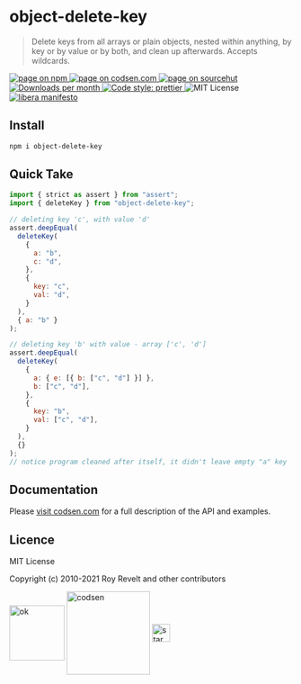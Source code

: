 # object-delete-key

> Delete keys from all arrays or plain objects, nested within anything, by key or by value or by both, and clean up afterwards. Accepts wildcards.

<div class="package-badges">
  <a href="https://www.npmjs.com/package/object-delete-key" rel="nofollow noreferrer noopener">
    <img src="https://img.shields.io/badge/-npm-blue?style=flat-square" alt="page on npm">
  </a>
  <a href="https://codsen.com/os/object-delete-key" rel="nofollow noreferrer noopener">
    <img src="https://img.shields.io/badge/-codsen-blue?style=flat-square" alt="page on codsen.com">
  </a>
  <a href="https://git.sr.ht/~royston/codsen/tree/master/packages/object-delete-key" rel="nofollow noreferrer noopener">
    <img src="https://img.shields.io/badge/-sourcehut-blue?style=flat-square" alt="page on sourcehut">
  </a>
  <a href="https://npmcharts.com/compare/object-delete-key?interval=30" rel="nofollow noreferrer noopener" target="_blank">
    <img src="https://img.shields.io/npm/dm/object-delete-key.svg?style=flat-square" alt="Downloads per month">
  </a>
  <a href="https://prettier.io" rel="nofollow noreferrer noopener" target="_blank">
    <img src="https://img.shields.io/badge/code_style-prettier-brightgreen.svg?style=flat-square" alt="Code style: prettier">
  </a>
  <img src="https://img.shields.io/badge/licence-MIT-brightgreen.svg?style=flat-square" alt="MIT License">
  <a href="https://liberamanifesto.com" rel="nofollow noreferrer noopener" target="_blank">
    <img src="https://img.shields.io/badge/libera-manifesto-lightgrey.svg?style=flat-square" alt="libera manifesto">
  </a>
</div>

## Install

```bash
npm i object-delete-key
```

## Quick Take

```js
import { strict as assert } from "assert";
import { deleteKey } from "object-delete-key";

// deleting key 'c', with value 'd'
assert.deepEqual(
  deleteKey(
    {
      a: "b",
      c: "d",
    },
    {
      key: "c",
      val: "d",
    }
  ),
  { a: "b" }
);

// deleting key 'b' with value - array ['c', 'd']
assert.deepEqual(
  deleteKey(
    {
      a: { e: [{ b: ["c", "d"] }] },
      b: ["c", "d"],
    },
    {
      key: "b",
      val: ["c", "d"],
    }
  ),
  {}
);
// notice program cleaned after itself, it didn't leave empty "a" key
```

## Documentation

Please [visit codsen.com](https://codsen.com/os/object-delete-key/) for a full description of the API and examples.

## Licence

MIT License

Copyright (c) 2010-2021 Roy Revelt and other contributors

<img src="https://codsen.com/images/png-codsen-ok.png" width="98" alt="ok" align="center"> <img src="https://codsen.com/images/png-codsen-1.png" width="148" alt="codsen" align="center"> <img src="https://codsen.com/images/png-codsen-star-small.png" width="32" alt="star" align="center">
